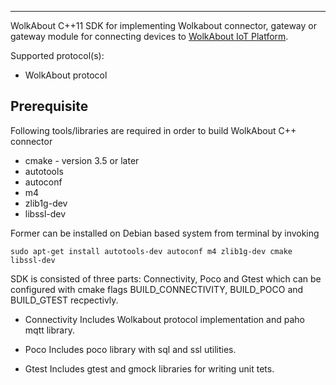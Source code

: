 ----
WolkAbout C++11 SDK for implementing Wolkabout connector, gateway or gateway module for connecting devices to [WolkAbout IoT Platform](https://demo.wolkabout.com/#/login).

Supported protocol(s):
* WolkAbout protocol

Prerequisite
------
Following tools/libraries are required in order to build WolkAbout C++ connector

* cmake - version 3.5 or later
* autotools
* autoconf
* m4
* zlib1g-dev
* libssl-dev


Former can be installed on Debian based system from terminal by invoking

`sudo apt-get install autotools-dev autoconf m4 zlib1g-dev cmake libssl-dev`

SDK is consisted of three parts: Connectivity, Poco and Gtest which can be configured with cmake flags BUILD_CONNECTIVITY, BUILD_POCO and BUILD_GTEST recpectivly.

* Connectivity
Includes Wolkabout protocol implementation and paho mqtt library.

* Poco
Includes poco library with sql and ssl utilities.

* Gtest
Includes gtest and gmock libraries for writing unit tets.
